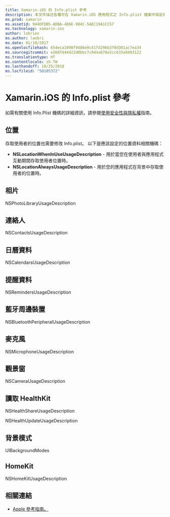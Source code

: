 ```yaml
---
title: Xamarin.iOS 的 Info.plist 參考
description: 本文件描述各種可在 Xamarin.iOS 應用程式之 Info.plist 檔案中設定的索引鍵/值組。 如果您的應用程式執行特定工作，例如存取位置、相片、麥克風或相機，這些索引鍵即為必要。
ms.prod: xamarin
ms.assetid: 944DFDB5-ADBA-4D6E-984C-5AEC19A1CC57
ms.technology: xamarin-ios
author: lobrien
ms.author: laobri
ms.date: 01/18/2017
ms.openlocfilehash: 654eca1098f9486e0c41fd296b3f8d381ac7ea34
ms.sourcegitcommit: e268fd44422d0bbc7c944a678e2cc633a0493122
ms.translationtype: HT
ms.contentlocale: zh-TW
ms.lasthandoff: 10/25/2018
ms.locfileid: "50105372"
---
```

# <a name="infoplist-reference-for-xamarinios"></a>Xamarin.iOS 的 Info.plist 參考

如需有關使用 Info.Plist 機碼的詳細資訊，請參閱[使用安全性與隱私權](~/ios/app-fundamentals/security-privacy.md)指南。 

## <a name="location"></a>位置 

存取使用者的位置也需要修改 Info.plist。 以下是應該設定的位置資料相關機碼： 

* **NSLocationWhenInUseUsageDescription** - 用於當您在使用者與應用程式互動期間存取使用者位置時。 
* **NSLocationAlwaysUsageDescription** - 用於您的應用程式在背景中存取使用者的位置時。

## <a name="photos"></a>相片 

NSPhotoLibraryUsageDescription  

## <a name="contacts"></a>連絡人 

NSContactsUsageDescription 

## <a name="calendar-data"></a>日曆資料 
    
NSCalendarsUsageDescription 

## <a name="reminder-data"></a>提醒資料 
    
NSRemindersUsageDescription 

## <a name="bluetooth-peripherals"></a>藍牙周邊裝置 
    
NSBluetoothPeripheralUsageDescription 

## <a name="microphone"></a>麥克風 

NSMicrophoneUsageDescription 

## <a name="camera"></a>觀景窗 
    
NSCameraUsageDescription 

## <a name="reading-healthkit"></a>讀取 HealthKit  

NSHealthShareUsageDescription 

NSHealthUpdateUsageDescription 

## <a name="background-modes"></a>背景模式 
    
UIBackgroundModes 

## <a name="homekit"></a>HomeKit 

NSHomeKitUsageDescription 


## <a name="related-links"></a>相關連結

- [Apple 參考指南。](https://developer.apple.com/library/content/documentation/General/Reference/InfoPlistKeyReference/Articles/iPhoneOSKeys.html#//apple_ref/doc/uid/TP40009252-SW10)
